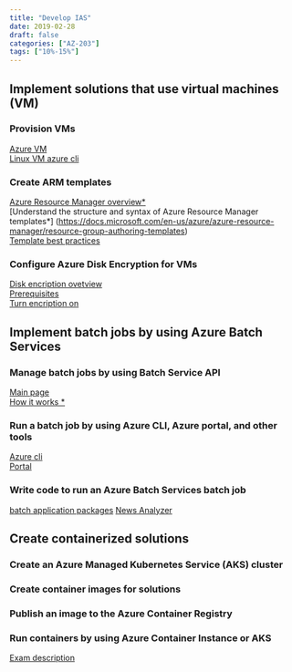 ```yaml
---
title: "Develop IAS"
date: 2019-02-28
draft: false
categories: ["AZ-203"]
tags: ["10%-15%"]
---
```


## Implement solutions that use virtual machines (VM)

### Provision VMs

[Azure VM](https://docs.microsoft.com/en-us/azure/virtual-machines/)  
[Linux VM azure cli](/az-cli)

### Create ARM templates

[Azure Resource Manager overview*](https://docs.microsoft.com/en-us/azure/azure-resource-manager/resource-group-overview?toc=%2fazure%2fvirtual-machines%2flinux%2ftoc.json)  
[Understand the structure and syntax of Azure Resource Manager templates*]
(https://docs.microsoft.com/en-us/azure/azure-resource-manager/resource-group-authoring-templates)  
[Template best practices](https://docs.microsoft.com/en-us/azure/azure-resource-manager/template-best-practices)

### Configure Azure Disk Encryption for VMs  

[Disk encription ovetview](https://docs.microsoft.com/en-us/azure/security/azure-security-disk-encryption-overview)  
[Prerequisites](https://docs.microsoft.com/ru-ru/azure/security/azure-security-disk-encryption-prerequisites)  
[Turn encription on](https://docs.microsoft.com/ru-ru/azure/security/azure-security-disk-encryption-windows#bkmk_RunningWinVM)

## Implement batch jobs by using Azure Batch Services

### Manage batch jobs by using Batch Service API
[Main page](https://docs.microsoft.com/en-us/azure/batch/)  
[How it works *](https://docs.microsoft.com/ru-ru/azure/batch/batch-technical-overview#how-it-works)

### Run a batch job by using Azure CLI, Azure portal, and other tools
[Azure cli](https://docs.microsoft.com/en-us/azure/batch/quick-create-cli)  
[Portal](https://docs.microsoft.com/en-us/azure/batch/quick-create-portal)  

### Write code to run an Azure Batch Services batch job
[batch application packages](https://docs.microsoft.com/ru-ru/azure/batch/batch-application-packages)
[News Analyzer](https://github.com/ppolushkin/newsAnalyzer)

## Create containerized solutions

### Create an Azure Managed Kubernetes Service (AKS) cluster

### Create container images for solutions

### Publish an image to the Azure Container Registry

### Run containers by using Azure Container Instance or AKS

[Exam description](https://www.microsoft.com/en-us/learning/exam-az-203.aspx)
